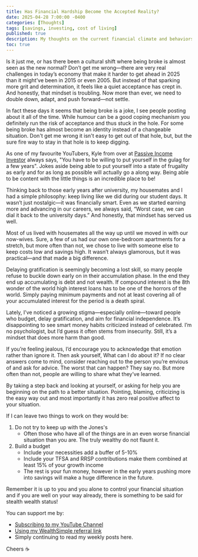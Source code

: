 ```yaml
---
title: Has Financial Hardship Become the Accepted Reality?
date: 2025-04-28 7:00:00 -0400
categories: [Thoughts]
tags: [savings, investing, cost of living]
published: true
description: My thoughts on the current financial climate and behaviors I have witnessed.
toc: true
---
```


Is it just me, or has there been a cultural shift where being broke is almost seen as the new normal? Don’t get me wrong—there are very real challenges in today’s economy that make it harder to get ahead in 2025 than it might’ve been in 2015 or even 2005. But instead of that sparking more grit and determination, it feels like a quiet acceptance has crept in. And honestly, that mindset is troubling. Now more than ever, we need to double down, adapt, and push forward—not settle.

In fact these days it seems that being broke is a joke, I see people posting about it all of the time. While humour can be a good coping mechanism you definitely run the risk of acceptance and thus stuck in the hole. For some being broke has almost become an identity instead of a changeable situation. Don't get me wrong it isn't easy to get out of that hole, but, but the sure fire way to stay in that hole is to keep digging.

As one of my favourite YouTubers, Kyle from over at [Passive Income Investor](https://www.youtube.com/@PassiveIncomeInvestor) always says, "You have to be willing to put yourself in the gulag for a few years". Jokes aside being able to put yourself into a state of frugality as early and for as long as possible will actually go a along way. Being able to be content with the little things is an incredible place to be!

Thinking back to those early years after university, my housemates and I had a simple philosophy: keep living like we did during our student days. It wasn’t just nostalgic—it was financially smart. Even as we started earning more and advancing in our careers, we always said, “Worst case, we can dial it back to the university days.” And honestly, that mindset has served us well.

Most of us lived with housemates all the way up until we moved in with our now-wives. Sure, a few of us had our own one-bedroom apartments for a stretch, but more often than not, we chose to live with someone else to keep costs low and savings high. It wasn’t always glamorous, but it was practical—and that made a big difference.

Delaying gratification is seemingly becoming a lost skill, so many people refuse to buckle down early on in their accumulation phase. In the end they end up accumulating is debt and not wealth. If compound interest is the 8th wonder of the world high interest loans has to be one of the horrors of the world. Simply paying minimum payments and not at least covering all of your accumulated interest for the period is a death spiral.

Lately, I’ve noticed a growing stigma—especially online—toward people who budget, delay gratification, and aim for financial independence. It’s disappointing to see smart money habits criticized instead of celebrated. I’m no psychologist, but I’d guess it often stems from insecurity. Still, it’s a mindset that does more harm than good.

If you’re feeling jealous, I’d encourage you to acknowledge that emotion rather than ignore it. Then ask yourself, What can I do about it? If no clear answers come to mind, consider reaching out to the person you’re envious of and ask for advice. The worst that can happen? They say no. But more often than not, people are willing to share what they’ve learned.

By taking a step back and looking at yourself, or asking for help you are beginning on the path to a better situation. Pointing, blaming, criticizing is the easy way out and most importantly it has zero real positive affect to your situation.

If I can leave two things to work on they would be:
 1. Do not try to keep up with the Jones's
    - Often those who have all of the things are in an even worse financial situation than you are. The truly wealthy do not flaunt it.
 2. Build a budget
    -  Include your necessities add a buffer of 5-10%
    -  Include your TFSA and RRSP contributions make them combined at least 15% of your growth income
    -  The rest is your fun money, however in the early years pushing more into savings will make a huge difference in the future.

Remember it is up to you and you alone to control your financial situation and if you are well on your way already, there is something to be said for stealth wealth status!

You can support me by:
- [Subscribing to my YouTube Channel](https://www.youtube.com/@FinancialFreedomAnOdyssey?sub_confirmation=1)
- [Using my WealthSimple referral link](https://my.wealthsimple.com/app/public/trade-referral-signup?code=VUGTXQ)
- Simply continuing to read my weekly posts here.

Cheers ☕
